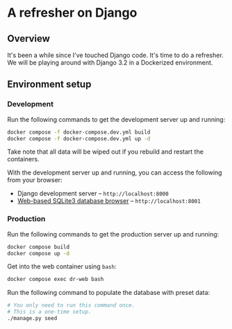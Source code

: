 # A refresher on Django

## Overview

It's been a while since I've touched Django code. It's time to do a refresher.
We will be playing around with Django 3.2 in a Dockerized environment.

## Environment setup

### Development

Run the following commands to get the development server up and running:

```bash
docker compose -f docker-compose.dev.yml build
docker compose -f docker-compose.dev.yml up -d
```

Take note that all data will be wiped out if you rebuild and restart the containers.

With the development server up and running, you can access the following from your browser:

- Django development server &ndash; `http://localhost:8000`
- [Web-based SQLite3 database browser][1] &ndash; `http://localhost:8001`

### Production

Run the following commands to get the production server up and running:

```bash
docker compose build
docker compose up -d
```

Get into the web container using `bash`:

```bash
docker compose exec dr-web bash
```

Run the following command to populate the database with preset data:

```bash
# You only need to run this command once.
# This is a one-time setup.
./manage.py seed
```



[1]: https://github.com/coleifer/sqlite-web

